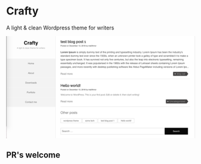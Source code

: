 # Crafty


A light & clean Wordpress theme for writers



![Crafty screenshot](screenshot.png)

## PR's welcome
